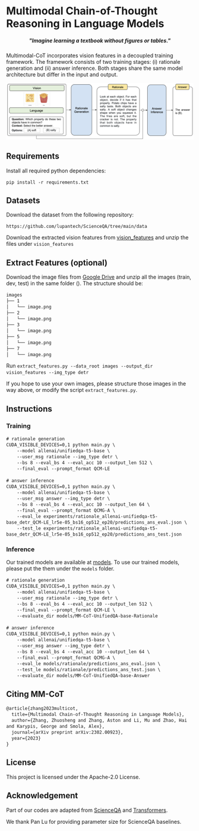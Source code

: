 # Multimodal Chain-of-Thought Reasoning in Language Models

<h5 align="center"><i>"Imagine learning a textbook without figures or tables."</i></h5>

Multimodal-CoT incorporates vision features in a decoupled training framework. The framework consists of two training stages: (i) rationale generation and (ii) answer inference. Both stages share the same model architecture but differ in the input and output.

![](vision_features/mm-cot.png)


## Requirements

Install all required python dependencies:

```
pip install -r requirements.txt
```

## Datasets

Download the dataset from the following repository:

```
https://github.com/lupantech/ScienceQA/tree/main/data
```

Download the extracted vision features from [vision_features](https://drive.google.com/file/d/13B0hc_F_45-UlqPLKSgRz-ALtFQ8kIJr/view?usp=share_link) and unzip the files under `vision_features`

## Extract Features (optional)
Download the image files from [Google Drive](https://drive.google.com/drive/folders/1w8imCXWYn2LxajmGeGH_g5DaL2rabHev?usp=sharing) and unzip all the images (train, dev, test) in the same folder (). The structure should be:

```
images
├── 1
│   └── image.png
├── 2
│   └── image.png
├── 3
│   └── image.png
├── 5
│   └── image.png
├── 7
│   └── image.png
```

Run ```extract_features.py --data_root images --output_dir vision_features --img_type detr```

If you hope to use your own images, please structure those images in the way above, or modify the script ```extract_features.py```.

## Instructions

### Training 

```
# rationale generation
CUDA_VISIBLE_DEVICES=0,1 python main.py \
    --model allenai/unifiedqa-t5-base \
    --user_msg rationale --img_type detr \
    --bs 8 --eval_bs 4 --eval_acc 10 --output_len 512 \
    --final_eval --prompt_format QCM-LE

# answer inference
CUDA_VISIBLE_DEVICES=0,1 python main.py \
    --model allenai/unifiedqa-t5-base \
    --user_msg answer --img_type detr \
    --bs 8 --eval_bs 4 --eval_acc 10 --output_len 64 \
    --final_eval --prompt_format QCMG-A \
    --eval_le experiments/rationale_allenai-unifiedqa-t5-base_detr_QCM-LE_lr5e-05_bs16_op512_ep20/predictions_ans_eval.json \
    --test_le experiments/rationale_allenai-unifiedqa-t5-base_detr_QCM-LE_lr5e-05_bs16_op512_ep20/predictions_ans_test.json
```

### Inference 

Our trained models are available at [models](https://drive.google.com/file/d/1FtTYOJPHnWnFfCxNC6M3gar4RAX5E21b/view?usp=share_link). To use our trained models, please put the them under the ```models``` folder.

```
# rationale generation
CUDA_VISIBLE_DEVICES=0,1 python main.py \
    --model allenai/unifiedqa-t5-base \
    --user_msg rationale --img_type detr \
    --bs 8 --eval_bs 4 --eval_acc 10 --output_len 512 \
    --final_eval --prompt_format QCM-LE \
    --evaluate_dir models/MM-CoT-UnifiedQA-base-Rationale

# answer inference
CUDA_VISIBLE_DEVICES=0,1 python main.py \
    --model allenai/unifiedqa-t5-base \
    --user_msg answer --img_type detr \
    --bs 8 --eval_bs 4 --eval_acc 10 --output_len 64 \
    --final_eval --prompt_format QCMG-A \
    --eval_le models/rationale/predictions_ans_eval.json \
    --test_le models/rationale/predictions_ans_test.json \
    --evaluate_dir models/MM-CoT-UnifiedQA-base-Answer
```

## Citing MM-CoT

```
@article{zhang2023multicot,
  title={Multimodal Chain-of-Thought Reasoning in Language Models},
  author={Zhang, Zhuosheng and Zhang, Aston and Li, Mu and Zhao, Hai and Karypis, George and Smola, Alex},
  journal={arXiv preprint arXiv:2302.00923},
  year={2023}
}
```

## License

This project is licensed under the Apache-2.0 License.

## Acknowledgement

Part of our codes are adapted from [ScienceQA](https://github.com/lupantech/ScienceQA) and [Transformers](https://github.com/huggingface/transformers).

We thank Pan Lu for providing parameter size for ScienceQA baselines.
